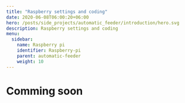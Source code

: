 ```yaml
---
title: "Raspberry settings and coding"
date: 2020-06-08T06:00:20+06:00
hero: /posts/side_projects/automatic_feeder/introduction/hero.svg
description: Raspberry settings and coding
menu:
  sidebar:
    name: Raspberry pi
    identifier: Raspberry-pi
    parent: automatic-feeder
    weight: 10
---
```


# Comming soon

